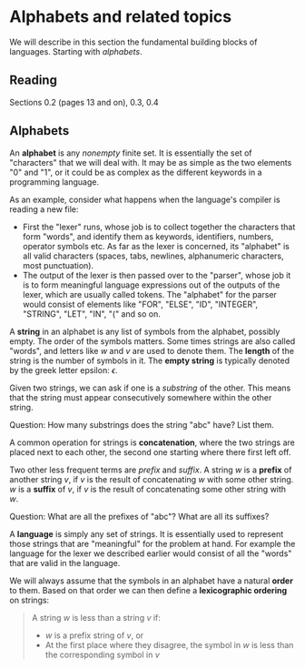 # Alphabets and related topics

We will describe in this section the fundamental building blocks of languages. Starting with *alphabets*.

## Reading

Sections 0.2 (pages 13 and on), 0.3, 0.4


## Alphabets

An **alphabet** is any *nonempty* finite set. It is essentially the set of "characters" that we will deal with. It may be as simple as the two elements "0" and "1", or it could be as complex as the different keywords in a programming language.

As an example, consider what happens when the language's compiler is reading a new file:

- First the "lexer" runs, whose job is to collect together the characters that form "words", and identify them as keywords, identifiers, numbers, operator symbols etc. As far as the lexer is concerned, its "alphabet" is all valid characters (spaces, tabs, newlines, alphanumeric characters, most punctuation).
- The output of the lexer is then passed over to the "parser", whose job it is to form meaningful language expressions out of the outputs of the lexer, which are usually called tokens. The "alphabet" for the parser would consist of elements like "FOR", "ELSE", "ID", "INTEGER", "STRING", "LET", "IN", "(" and so on.

A **string** in an alphabet is any list of symbols from the alphabet, possibly empty. The order of the symbols matters. Some times strings are also called "words", and letters like $w$ and $v$ are used to denote them. The **length** of the string is the number of symbols in it. The **empty string** is typically denoted by the greek letter epsilon: $\epsilon$.

Given two strings, we can ask if one is a *substring* of the other. This means that the string must appear consecutively somewhere within the other string.

Question: How many substrings does the string "abc" have? List them.


A common operation for strings is **concatenation**, where the two strings are placed next to each other, the second one starting where there first left off.

Two other less frequent terms are *prefix* and *suffix*. A string $w$ is a **prefix** of another string $v$, if $v$ is the result of concatenating $w$ with some other string. $w$ is a **suffix** of $v$, if $v$ is the result of concatenating some other string with $w$.

Question: What are all the prefixes of "abc"? What are all its suffixes?

A **language** is simply any set of strings. It is essentially used to represent those strings that are "meaningful" for the problem at hand. For example the language for the lexer we described earlier would consist of all the "words" that are valid in the language.

We will always assume that the symbols in an alphabet have a natural **order** to them. Based on that order we can then define a **lexicographic ordering** on strings:

> A string $w$ is less than a string $v$ if:
>
>   - $w$ is a prefix string of $v$, or
>   - At the first place where they disagree, the symbol in $w$ is less than the corresponding symbol in $v$
